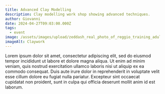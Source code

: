 ```yaml
---
title: Advanced Clay Modelling
description: Clay modelling work shop showing advanced techniques.
author: Giovanni
date: 2024-04-27T09:03:00.000Z
tags:
  - event
image: /assets/images/upload/zeddash_real_photo_of_reggio_training_adults_making_amazing_cla_fa518a95-0565-446e-ade4-d5080a56e421.png
imageAlt: Claywork
---
```

Lorem ipsum dolor sit amet, consectetur adipiscing elit, sed do eiusmod tempor incididunt ut labore et dolore magna aliqua. Ut enim ad minim veniam, quis nostrud exercitation ullamco laboris nisi ut aliquip ex ea commodo consequat. Duis aute irure dolor in reprehenderit in voluptate velit esse cillum dolore eu fugiat nulla pariatur. Excepteur sint occaecat cupidatat non proident, sunt in culpa qui officia deserunt mollit anim id est laborum.
